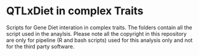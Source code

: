 <h1>QTLxDiet in complex Traits</h1>
<p>Scripts for Gene Diet interation in complex traits. The folders contain all the script used in the anaylsis.
Please note all the copyright in this repository are only for pipeline (R and bash scripts) used for this analysis only and not for the third party software.</p>
